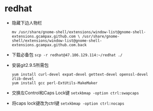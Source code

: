 # redhat
- 隐藏下边人物栏

    `mv /usr/share/gnome-shell/extensions/window-list@gnome-shell-extensions.gcampax.github.com \
    /usr/share/gnome-shell/extensions/window-list@gnome-shell-extensions.gcampax.github.com.back`
    
    
    
- 下载必备包
    `scp -r redhat@47.106.129.114:~/redhat ./`

- 安装git2.9.5所需包
    ```
    yum install curl-devel expat-devel gettext-devel openssl-devel zlib-devel
    yum install gcc perl-ExtUtils-MakeMaker
    ```
    
    
- 交换左Control和Caps Lock键
    `setxkbmap -option ctrl:swapcaps`
    
- 将caps lock键改为ctrl键
    `setxkbmap -option ctrl:nocaps`



